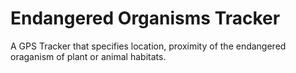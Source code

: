 # Endangered Organisms Tracker 

A GPS Tracker that specifies location, proximity of the endangered oraganism of plant or animal habitats.